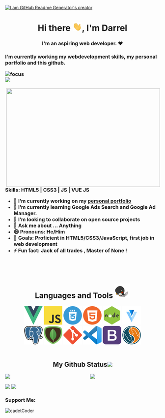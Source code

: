 [![I am GitHub Readme Generator's creator](https://pbs.twimg.com/profile_banners/1698096276/1620509782/1500x500)](https://dtoledo.netlify.app/)

<h1 align="center"> Hi there <img src="https://github.com/cadetCoder/cadetCoder/blob/main/GIFs/Hi.gif" width="30px">, I'm Darrel </h1>
<h3 align="center"> I'm an aspiring web developer. ❤<h3>

I'm currently working my webdevelopment skills, my personal portfolio and this github.
  

![focus](https://img.shields.io/badge/focus-FullStack-brightgreen)  
![](https://img.shields.io/github/commit-activity/m/cadetCoder/the-socks?logo=dtoledo)

<img align="right" width="500" height="320" src="https://i.pinimg.com/originals/47/f0/34/47f0342cec72b800463bf003eac1257e.gif">

Skills: HTML5 | CSS3 | JS | VUE JS

- 🔭  I’m currently working on my [personal portfolio](https://dtoledo.netlify.app/)
- 🌱  I’m currently learning Google Ads Search and Google Ad Manager.
- 👯  I’m looking to collaborate on open source projects
- 💬  Ask me about ... Anything
- 😄  Pronouns: He/Him
- 🥅  Goals: Proficient in HTML5/CSS3/JavaScript, first job in web development
- ⚡   Fun fact: Jack of all trades , Master of None !
<br />
<br />

<div align="center">

<h2 align="center">Languages and Tools <img src="https://github.com/cadetCoder/cadetCoder/blob/main/GIFs/laptop.gif" width="50"></h2>  
<img src="https://github.com/CadetCoder/CadetCoder/blob/main/logos/vue.png?raw=true" height="60" width="60">
<img src="https://github.com/CadetCoder/CadetCoder/blob/main/logos/JS.png?raw=true" height="60" width="60">
<img src="https://github.com/CadetCoder/CadetCoder/blob/main/logos/css.png?raw=true" height="60" width="60">
<img src="https://github.com/CadetCoder/CadetCoder/blob/main/logos/html.png?raw=true" height="60" width="60">
<img src="https://github.com/CadetCoder/CadetCoder/blob/main/logos/node.png?raw=true" height="60" width="60">
<img src="https://github.com/CadetCoder/CadetCoder/blob/main/logos/vuetify.png?raw=true" height="60" width="60">

<br>

<img src="https://github.com/CadetCoder/CadetCoder/blob/main/logos/postgres.png?raw=true" height="60" width="60">
<img src="https://github.com/CadetCoder/CadetCoder/blob/main/logos/mongodb.png?raw=true" height="60" width="60">
<img src="https://github.com/CadetCoder/CadetCoder/blob/main/logos/git.png?raw=true" height="60" width="60">
<img src="https://github.com/CadetCoder/CadetCoder/blob/main/logos/vs.png?raw=true" height="60" width="60">
<img src="https://github.com/CadetCoder/CadetCoder/blob/main/logos/bootstrap.png?raw=true" height="60" width="60">
<img src="https://github.com/CadetCoder/CadetCoder/blob/main/logos/sql.png?raw=true" height="60" width="60">

</div>

<br>
  
<h2 align="center">
  My Github Status<img src="https://media.giphy.com/media/VgCDAzcKvsR6OM0uWg/giphy.gif" width="50">
</h2>

<img  src="https://github-readme-stats.vercel.app/api?username=cadetCoder&show_icons=true&theme=radical" width="45%" align="right" >

<img  src="https://github-readme-streak-stats.herokuapp.com/?user=cadetCoder&theme=radical" width="45%" >

<br />

  
  [<img src="https://img.shields.io/badge/LinkedIn-0077B5?style=for-the-badge&logo=linkedin&logoColor=white" />](https://www.linkedin.com/in/darreltoledo/) [<img src="https://img.shields.io/badge/Twitter-1DA1F2?style=for-the-badge&logo=twitter&logoColor=white" />](https://twitter.com/cadetCoder)
  

<h3 align="left">Support Me:</h3>
<p><a href="https://www.buymeacoffee.com/cadetCoder"> <img align="left" src="https://cdn.buymeacoffee.com/buttons/v2/default-blue.png" height="50" width="210" alt="cadetCoder" /></a></p>
